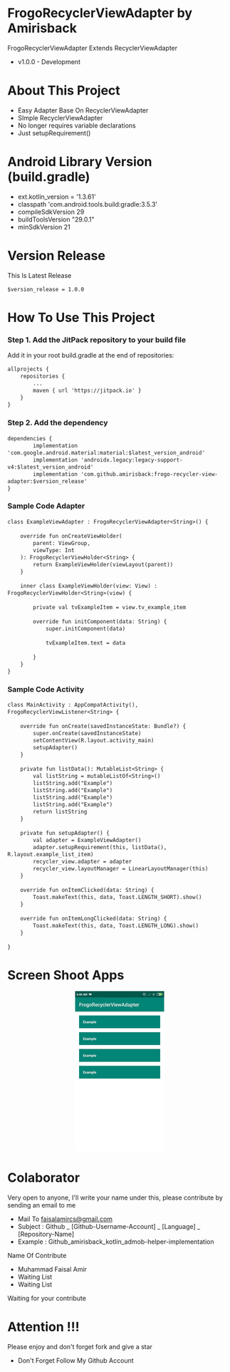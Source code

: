 # FrogoRecyclerViewAdapter by Amirisback
FrogoRecyclerViewAdapter Extends RecyclerViewAdapter
- v1.0.0 - Development

# About This Project
- Easy Adapter Base On RecyclerViewAdapter
- SImple RecyclerViewAdapter
- No longer requires variable declarations
- Just setupRequirement()

# Android Library Version (build.gradle)
- ext.kotlin_version = '1.3.61'
- classpath 'com.android.tools.build:gradle:3.5.3'
- compileSdkVersion 29
- buildToolsVersion "29.0.1"
- minSdkVersion 21

# Version Release
This Is Latest Release

    $version_release = 1.0.0


# How To Use This Project
<h3>Step 1. Add the JitPack repository to your build file</h3>

Add it in your root build.gradle at the end of repositories:

	allprojects {
		repositories {
			...
			maven { url 'https://jitpack.io' }
		}
	}
  
  
<h3>Step 2. Add the dependency</h3>

	dependencies {
	        implementation 'com.google.android.material:material:$latest_version_android'
            implementation 'androidx.legacy:legacy-support-v4:$latest_version_android'
	        implementation 'com.github.amirisback:frogo-recycler-view-adapter:$version_release'
	}
	
	
<h3>Sample Code Adapter</h3>

    class ExampleViewAdapter : FrogoRecyclerViewAdapter<String>() {

        override fun onCreateViewHolder(
            parent: ViewGroup,
            viewType: Int
        ): FrogoRecyclerViewHolder<String> {
            return ExampleViewHolder(viewLayout(parent))
        }
    
        inner class ExampleViewHolder(view: View) : FrogoRecyclerViewHolder<String>(view) {
    
            private val tvExampleItem = view.tv_example_item
    
            override fun initComponent(data: String) {
                super.initComponent(data)
    
                tvExampleItem.text = data

            }
        }
    }

<h3>Sample Code Activity</h3>

    class MainActivity : AppCompatActivity(), FrogoRecyclerViewListener<String> {
    
        override fun onCreate(savedInstanceState: Bundle?) {
            super.onCreate(savedInstanceState)
            setContentView(R.layout.activity_main)
            setupAdapter()
        }
    
        private fun listData(): MutableList<String> {
            val listString = mutableListOf<String>()
            listString.add("Example")
            listString.add("Example")
            listString.add("Example")
            listString.add("Example")
            return listString
        }
    
        private fun setupAdapter() {
            val adapter = ExampleViewAdapter()
            adapter.setupRequirement(this, listData(), R.layout.example_list_item)
            recycler_view.adapter = adapter
            recycler_view.layoutManager = LinearLayoutManager(this)
        }
    
        override fun onItemClicked(data: String) {
            Toast.makeText(this, data, Toast.LENGTH_SHORT).show()
        }
    
        override fun onItemLongClicked(data: String) {
            Toast.makeText(this, data, Toast.LENGTH_LONG).show()
        }
    
    }
    
    
# Screen Shoot Apps
<p align="center"><img width="200px" height="360px" src="docs/ss_apps.jpg"></p>

# Colaborator
Very open to anyone, I'll write your name under this, please contribute by sending an email to me

- Mail To faisalamircs@gmail.com
- Subject : Github _ [Github-Username-Account] _ [Language] _ [Repository-Name]
- Example : Github_amirisback_kotlin_admob-helper-implementation

Name Of Contribute
- Muhammad Faisal Amir
- Waiting List
- Waiting List

Waiting for your contribute

# Attention !!!
Please enjoy and don't forget fork and give a star
- Don't Forget Follow My Github Account